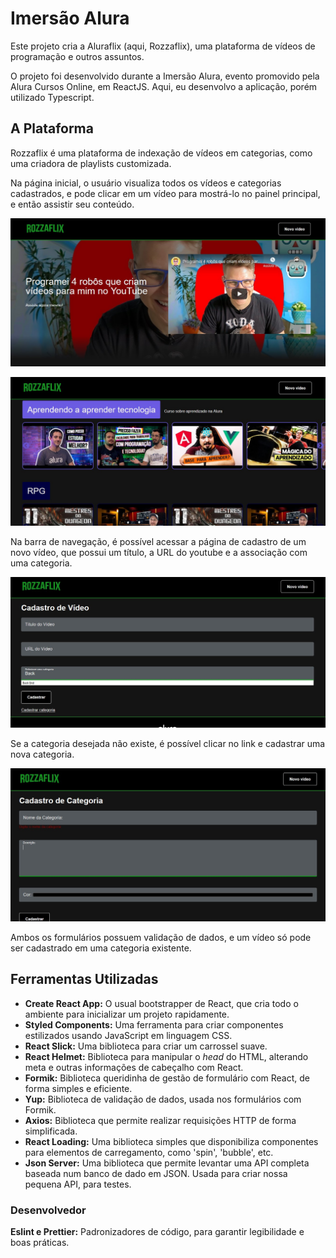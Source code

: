# Imersão Alura

Este projeto cria a Aluraflix (aqui, Rozzaflix), uma plataforma de vídeos de programação e outros assuntos.

O projeto foi desenvolvido durante a Imersão Alura, evento promovido pela Alura Cursos Online, em ReactJS. Aqui, eu desenvolvo a aplicação, porém utilizado Typescript.

## A Plataforma

Rozzaflix é uma plataforma de indexação de vídeos em categorias, como uma criadora de playlists customizada.

Na página inicial, o usuário visualiza todos os vídeos e categorias cadastrados, e pode clicar em um vídeo para mostrá-lo no painel principal, e então assistir seu conteúdo.

![hero](./assets/hero.jpg)

![carousel](./assets/carousel.jpg)

Na barra de navegação, é possível acessar a página de cadastro de um novo vídeo, que possui um título, a URL do youtube e a associação com uma categoria.

![video](./assets/video.jpg)

Se a categoria desejada não existe, é possível clicar no link e cadastrar uma nova categoria.

![category](./assets/category.jpg)

Ambos os formulários possuem validação de dados, e um vídeo só pode ser cadastrado em uma categoria existente.

## Ferramentas Utilizadas

- **Create React App:** O usual bootstrapper de React, que cria todo o ambiente para inicializar um projeto rapidamente.
- **Styled Components:** Uma ferramenta para criar componentes estilizados usando JavaScript em linguagem CSS.
- **React Slick:** Uma biblioteca para criar um carrossel suave.
- **React Helmet:** Biblioteca para manipular o *head* do HTML, alterando meta e outras informações de cabeçalho com React.
- **Formik:** Biblioteca queridinha de gestão de formulário com React, de forma simples e eficiente.
- **Yup:** Biblioteca de validação de dados, usada nos formulários com Formik.
- **Axios:** Biblioteca que permite realizar requisições HTTP de forma simplificada.
- **React Loading:** Uma biblioteca simples que disponibiliza componentes para elementos de carregamento, como 'spin', 'bubble', etc.
- **Json Server:** Uma biblioteca que permite levantar uma API completa baseada num banco de dado em JSON. Usada para criar nossa pequena API, para testes.

### Desenvolvedor

**Eslint e Prettier:** Padronizadores de código, para garantir legibilidade e boas práticas.
